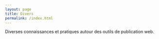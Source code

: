 ```yaml
---
layout: page
title: Divers
permalink: /index.html
---
```


Diverses connaissances et pratiques autour des outils de publication web.

